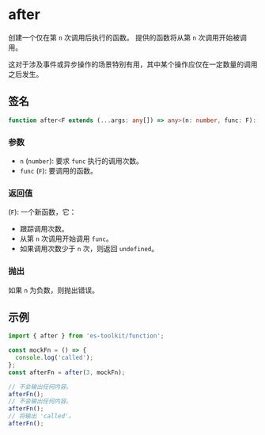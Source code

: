 # after

创建一个仅在第 `n` 次调用后执行的函数。
提供的函数将从第 `n` 次调用开始被调用。

这对于涉及事件或异步操作的场景特别有用，其中某个操作应仅在一定数量的调用之后发生。

## 签名

```typescript
function after<F extends (...args: any[]) => any>(n: number, func: F): F;
```

### 参数

- `n` (`number`): 要求 `func` 执行的调用次数。
- `func` (`F`): 要调用的函数。

### 返回值

(`F`): 一个新函数，它：

- 跟踪调用次数。
- 从第 `n` 次调用开始调用 `func`。
- 如果调用次数少于 `n` 次，则返回 `undefined`。

### 抛出

如果 `n` 为负数，则抛出错误。

## 示例

```typescript
import { after } from 'es-toolkit/function';

const mockFn = () => {
  console.log('called');
};
const afterFn = after(3, mockFn);

// 不会输出任何内容。
afterFn();
// 不会输出任何内容。
afterFn();
// 将输出 'called'。
afterFn();
```
